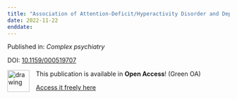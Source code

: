 ```yaml
---
title: "Association of Attention-Deficit/Hyperactivity Disorder and Depression Polygenic Scores with Lithium Response: A Consortium for Lithium Genetics Study."
date: 2022-11-22
enddate:
---
```


Published in: *Complex psychiatry*

DOI: [10.1159/000519707](https://doi.org/10.1159/000519707)

<img src="https://upload.wikimedia.org/wikipedia/commons/thumb/9/90/Open_Access_logo_PLoS_white_green.svg/576px-Open_Access_logo_PLoS_white_green.svg.png" alt="drawing" width="50" align="left"/> &nbsp;&nbsp;&nbsp;This publication is available in **Open Access**! (Green OA)

&nbsp;&nbsp;&nbsp;<a href="https://www.ncbi.nlm.nih.gov/pmc/articles/PMC8740189" download>Access it freely here</a>

